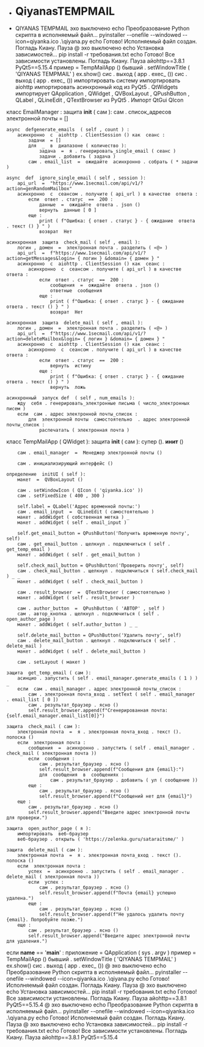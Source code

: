 + # QiyanasTEMPMAIL
+ QIYANAS TEMPMAIL
 эхо  выключено
echo Преобразование Python скрипта в исполняемый файл...
pyinstaller --onefile --windowed --icon=qiyanka.ico .\qiyana.py
echo Готово! Исполняемый файл создан. Погладь Киану.
Пауза
@ эхо  выключено
echo Установка зависимостей...
pip install -r требования.txt
echo Готово! Все зависимости установлены. Погладь Киану.
Пауза
айоhttp==3.8.1
PyQt5==5.15.4
 пример  =  TempMailApp ()
    бывший . setWindowTitle ( 'QIYANAS TEMPMAIL' )
    ex.show()
    сис . выход ( app . exec_ ())
    сис . выход ( app . exec_ ())
импортировать  систему
импортировать  aiohttp
импортировать  асинхронный код
из  PyQt5 . QtWidgets  импортирует  QApplication , QWidget , QVBoxLayout , QPushButton , QLabel , QLineEdit , QTextBrowser
из  PyQt5 . Импорт QtGui  QIcon 

класс  EmailManager :
    защита  __init__ ( сам ):
        сам . список_адресов электронной почты  = []

    async  defgenerate_emails  ( self , count ) :
        асинхронно  с  aiohttp . ClientSession () как  сеанс :
            задачи  = []
            для  _  в  диапазоне ( количество ):
                задача  =  я . генерировать_single_email ( сеанс )
                задачи . добавить ( задача )
            сам . email_list  =  ожидайте  асинхронно . собрать ( * задачи )

    async  def  ignore_single_email ( self , session ):
        api_url  =  "https://www.1secmail.com/api/v1/?action=genRandomMailbox"
        асинхронно  с  сеансом . получите ( api_url ) в качестве  ответа :
            если  ответ . статус  ==  200 :
                данные  =  ожидайте  ответа . json ()
                вернуть  данные [ 0 ]
            еще :
                print ( f"Ошибка: { ответ . статус } - { ожидание  ответа . текст () } " )
                возврат  Нет

    асинхронная  защита  check_mail ( self , email ):
        логин , домен  =  электронная почта . разделить ( «@» )
        api_url  =  f"https://www.1secmail.com/api/v1/?action=getMessages&login= { логин } &domain= { домен } "
        асинхронно  с  aiohttp . ClientSession () как  сеанс :
            асинхронно  с  сеансом . получите ( api_url ) в качестве  ответа :
                если  ответ . статус  ==  200 :
                    сообщения  =  ожидайте  ответа . json ()
                    ответные  сообщения
                еще :
                    print ( f"Ошибка: { ответ . статус } - { ожидание  ответа . текст () } " )
                    возврат  Нет

    асинхронная  защита  delete_mail ( self , email ):
        логин , домен  =  электронная почта . разделить ( «@» )
        api_url  =  f"https://www.1secmail.com/api/v1/?action=deleteMailbox&login= { логин } &domain= { домен } "
        асинхронно  с  aiohttp . ClientSession () как  сеанс :
            асинхронно  с  сеансом . получите ( api_url ) в качестве  ответа :
                если  ответ . статус  ==  200 :
                    вернуть  истину
                еще :
                    print ( f"Ошибка: { ответ . статус } - { ожидание  ответа . текст () } " )
                    вернуть  ложь

    асинхронный  запуск def  ( self , num_emails ):
        жду  себя . генерировать_электронные письма ( число_электронных писем )
        если  сам . адрес электронной почты_список :
            для  электронной почты  самостоятельно  . адрес электронной почты_список :
                распечатать ( электронная почта )

класс  TempMailApp ( QWidget ):
    защита  __init__ ( сам ):
        супер (). __инит__ ()

        сам . email_manager  =  Менеджер электронной почты ()

        сам . инициализирующий интерфейс ()

    определение  initUI ( self ):
        макет  =  QVBoxLayout ()

        сам . setWindowIcon ( QIcon ( 'qiyanka.ico' ))
        сам . setFixedSize ( 400 , 300 )

        self.label = QLabel('Адрес временной почты:')
        сам . email_input  =  QLineEdit ( самостоятельно )
        макет . addWidget ( собственная метка ) _
        макет . addWidget ( self . email_input )

        self.get_email_button = QPushButton('Получить временную почту', self)
        сам . get_email_button . щелкнул . подключиться ( self . get_temp_email )
        макет . addWidget ( self . get_email_button )

        self.check_mail_button = QPushButton('Проверить почту', self)
        сам . check_mail_button . щелкнул . подключиться ( self.check_mail ) _ _
        макет . addWidget ( self . check_mail_button )

        сам . result_browser  =  QTextBrowser ( самостоятельно )
        макет . addWidget ( self . result_browser )

        сам . author_button  =  QPushButton ( 'АВТОР' , self )
        сам . автор_кнопка . щелкнул . подключиться ( self . open_author_page )
        макет . addWidget ( self.author_button ) _ _

        self.delete_mail_button = QPushButton('Удалить почту', self)
        сам . delete_mail_button . щелкнул . подключиться ( self . delete_mail )
        макет . addWidget ( self . delete_mail_button )

        сам . setLayout ( макет )

    защита  get_temp_email ( сам ):
        асинцио . запустить ( self . email_manager.generate_emails ( 1 ) ) _
        если  сам . email_manager . адрес электронной почты_список :
            сам . электронная почта_вход . setText ( self . email_manager . email_list [ 0 ])
            сам . результат_браузер . ясно ()
            self.result_browser.append(f"Сгенерированная почта: {self.email_manager.email_list[0]}")

    защита  check_mail ( сам ):
        электронная почта  =  я . электронная почта_вход . текст (). полоска ()
        если  электронная почта :
            сообщения  =  асинхронно . запустить ( self . email_manager . check_mail ( электронная почта ))
            если  сообщения :
                сам . результат_браузер . ясно ()
                self.result_browser.append(f"Сообщения для {email}:")
                для  сообщения  в  сообщениях :
                    сам . результат_браузер . добавить ( ул ( сообщение ))
            еще :
                сам . результат_браузер . ясно ()
                self.result_browser.append(f"Сообщений нет для {email}")
        еще :
            сам . результат_браузер . ясно ()
            self.result_browser.append("Введите адрес электронной почты для проверки.")

    защита  open_author_page ( я ):
        импортировать  веб-браузер
        веб-браузер . открыть ( 'https://zelenka.guru/sataraitsme/' )

    защита  delete_mail ( сам ):
        электронная почта  =  я . электронная почта_вход . текст (). полоска ()
        если  электронная почта :
            успех  =  асинхронно . запустить ( self . email_manager . delete_mail ( электронная почта ))
            если  успех :
                сам . результат_браузер . ясно ()
                self.result_browser.append(f"Почта {email} успешно удалена.")
            еще :
                сам . результат_браузер . ясно ()
                self.result_browser.append(f"Не удалось удалить почту {email}. Попробуйте позже.")
        еще :
            сам . результат_браузер . ясно ()
            self.result_browser.append("Введите адрес электронной почты для удаления.")

если  __name__  ==  '__main__' :
    приложение  =  QApplication ( sys . argv )
    пример  =  TempMailApp ()
    бывший . setWindowTitle ( 'QIYANAS TEMPMAIL' )
    ex.show()
    сис . выход ( app . exec_ ())
    @ эхо  выключено
echo Преобразование Python скрипта в исполняемый файл...
pyinstaller --onefile --windowed --icon=qiyanka.ico .\qiyana.py
echo Готово! Исполняемый файл создан. Погладь Киану.
Пауза
@ эхо  выключено
echo Установка зависимостей...
pip install -r требования.txt
echo Готово! Все зависимости установлены. Погладь Киану.
Пауза
айоhttp==3.8.1
PyQt5==5.15.4
@ эхо  выключено
echo Преобразование Python скрипта в исполняемый файл...
pyinstaller --onefile --windowed --icon=qiyanka.ico .\qiyana.py
echo Готово! Исполняемый файл создан. Погладь Киану.
Пауза
@ эхо  выключено
echo Установка зависимостей...
pip install -r требования.txt
echo Готово! Все зависимости установлены. Погладь Киану.
Пауза
айоhttp==3.8.1
PyQt5==5.15.4
